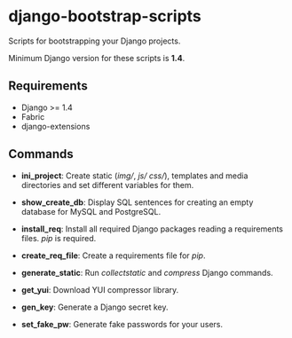 django-bootstrap-scripts
========================

Scripts for bootstrapping your Django projects.

Minimum Django version for these scripts is **1.4**.

Requirements
------------

* Django >= 1.4
* Fabric
* django-extensions

Commands
---------

* **ini_project**: Create static (*img/*, *js/* *css/*), templates and media directories and set different variables for them.

* **show\_create\_db**: Display SQL sentences for creating an empty database for MySQL and PostgreSQL.

* **install_req**: Install all required Django packages reading a requirements files. *pip* is required.

* **create\_req\_file**: Create a requirements file for *pip*.

* **generate_static**: Run *collectstatic* and *compress* Django commands.

* **get_yui**: Download YUI compressor library.

* **gen_key**: Generate a Django secret key.

* **set\_fake\_pw**: Generate fake passwords for your users.
